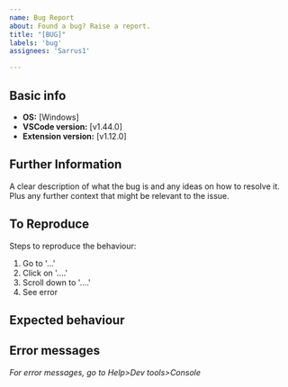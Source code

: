 ```yaml
---
name: Bug Report
about: Found a bug? Raise a report.
title: "[BUG]"
labels: 'bug'
assignees: 'Sarrus1'

---
```



## Basic info

* **OS:** [Windows]
* **VSCode version:** [v1.44.0]
* **Extension version:** [v1.12.0]

## Further Information

A clear description of what the bug is and any ideas on how to resolve it. Plus any further context that might be relevant to the issue.

## To Reproduce

Steps to reproduce the behaviour:
1. Go to '...'
2. Click on '....'
3. Scroll down to '....'
4. See error

## Expected behaviour

## Error messages

_For error messages, go to Help>Dev tools>Console_